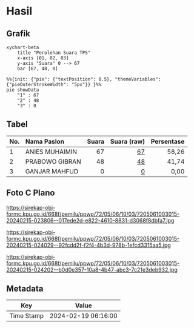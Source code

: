 # Hasil

## Grafik

```mermaid
xychart-beta
    title "Perolehan Suara TPS"
    x-axis [01, 02, 03]
    y-axis "Suara" 0 --> 67
    bar [67, 48, 0]
```

```mermaid
%%{init: {"pie": {"textPosition": 0.5}, "themeVariables": {"pieOuterStrokeWidth": "5px"}} }%%
pie showData
    "1" : 67
    "2" : 48
    "3" : 0
```

## Tabel

| No. | Nama Paslon    | Suara | Suara (raw) | Persentase |
|:--- |:-------------- | -----:| -----------:| ----------:|
| 1   | ANIES MUHAIMIN | 67    | [67][p-1]   | 58,26      |
| 2   | PRABOWO GIBRAN | 48    | [48][p-2]   | 41,74      |
| 3   | GANJAR MAHFUD  | 0     | [0][p-3]    | 0,00       |


[p-1]: https://github.com/gigit-pemilu/pemilu-2024-72-sulawesi-tengah/blob/main/pilpres/hitung-suara/sub/72-sulawesi-tengah/sub/05-buol/sub/06-biau/sub/1003-leok-ii/sub/015-tps/sub/paslon-1.txt
[p-2]: https://github.com/gigit-pemilu/pemilu-2024-72-sulawesi-tengah/blob/main/pilpres/hitung-suara/sub/72-sulawesi-tengah/sub/05-buol/sub/06-biau/sub/1003-leok-ii/sub/015-tps/sub/paslon-2.txt
[p-3]: https://github.com/gigit-pemilu/pemilu-2024-72-sulawesi-tengah/blob/main/pilpres/hitung-suara/sub/72-sulawesi-tengah/sub/05-buol/sub/06-biau/sub/1003-leok-ii/sub/015-tps/sub/paslon-3.txt

## Foto C Plano

https://sirekap-obj-formc.kpu.go.id/668f/pemilu/ppwp/72/05/06/10/03/7205061003015-20240215-023806--017ede2d-e822-4610-8831-d3068f8dbfa7.jpg

https://sirekap-obj-formc.kpu.go.id/668f/pemilu/ppwp/72/05/06/10/03/7205061003015-20240215-024029--92fcdd2f-f2f4-4b3d-978b-1efcd3315aa5.jpg

https://sirekap-obj-formc.kpu.go.id/668f/pemilu/ppwp/72/05/06/10/03/7205061003015-20240215-024202--b0d0e357-10a8-4b47-abc3-7c21e3deb932.jpg


## Metadata

| Key        | Value               |
| ---------- | ------------------- |
| Time Stamp | 2024-02-19 06:16:00 |



